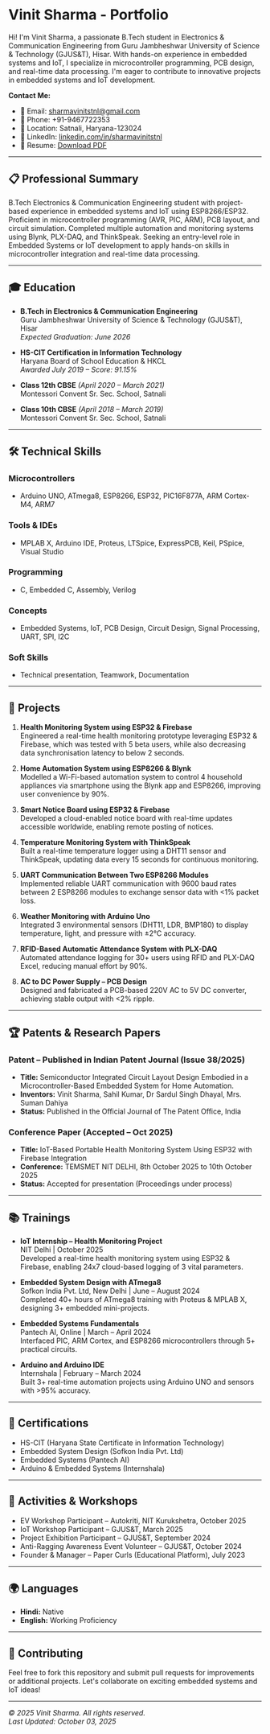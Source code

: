 # Vinit Sharma - Portfolio

Hi! I'm Vinit Sharma, a passionate B.Tech student in Electronics & Communication Engineering from Guru Jambheshwar University of Science & Technology (GJUS&T), Hisar. With hands-on experience in embedded systems and IoT, I specialize in microcontroller programming, PCB design, and real-time data processing. I'm eager to contribute to innovative projects in embedded systems and IoT development.

**Contact Me:**  
- 📧 Email: [sharmavinitstnl@gmail.com](mailto:sharmavinitstnl@gmail.com)  
- 📱 Phone: +91-9467722353  
- 📍 Location: Satnali, Haryana-123024  
- 🔗 LinkedIn: [linkedin.com/in/sharmavinitstnl](https://linkedin.com/in/sharmavinitstnl)  
- 📄 Resume: [Download PDF](Vinit_ECE_Resume.pdf)

---

## 📋 Professional Summary

B.Tech Electronics & Communication Engineering student with project-based experience in embedded systems and IoT using ESP8266/ESP32. Proficient in microcontroller programming (AVR, PIC, ARM), PCB layout, and circuit simulation. Completed multiple automation and monitoring systems using Blynk, PLX-DAQ, and ThinkSpeak. Seeking an entry-level role in Embedded Systems or IoT development to apply hands-on skills in microcontroller integration and real-time data processing.

---

## 🎓 Education

- **B.Tech in Electronics & Communication Engineering**  
  Guru Jambheshwar University of Science & Technology (GJUS&T), Hisar  
  *Expected Graduation: June 2026*

- **HS-CIT Certification in Information Technology**  
  Haryana Board of School Education & HKCL  
  *Awarded July 2019 – Score: 91.15%*

- **Class 12th CBSE** *(April 2020 – March 2021)*  
  Montessori Convent Sr. Sec. School, Satnali

- **Class 10th CBSE** *(April 2018 – March 2019)*  
  Montessori Convent Sr. Sec. School, Satnali

---

## 🛠️ Technical Skills

### Microcontrollers
- Arduino UNO, ATmega8, ESP8266, ESP32, PIC16F877A, ARM Cortex-M4, ARM7

### Tools & IDEs
- MPLAB X, Arduino IDE, Proteus, LTSpice, ExpressPCB, Keil, PSpice, Visual Studio

### Programming
- C, Embedded C, Assembly, Verilog

### Concepts
- Embedded Systems, IoT, PCB Design, Circuit Design, Signal Processing, UART, SPI, I2C

### Soft Skills
- Technical presentation, Teamwork, Documentation

---

## 🚀 Projects

1. **Health Monitoring System using ESP32 & Firebase**  
   Engineered a real-time health monitoring prototype leveraging ESP32 & Firebase, which was tested with 5 beta users, while also decreasing data synchronisation latency to below 2 seconds.

2. **Home Automation System using ESP8266 & Blynk**  
   Modelled a Wi-Fi-based automation system to control 4 household appliances via smartphone using the Blynk app and ESP8266, improving user convenience by 90%.

3. **Smart Notice Board using ESP32 & Firebase**  
   Developed a cloud-enabled notice board with real-time updates accessible worldwide, enabling remote posting of notices.

4. **Temperature Monitoring System with ThinkSpeak**  
   Built a real-time temperature logger using a DHT11 sensor and ThinkSpeak, updating data every 15 seconds for continuous monitoring.

5. **UART Communication Between Two ESP8266 Modules**  
   Implemented reliable UART communication with 9600 baud rates between 2 ESP8266 modules to exchange sensor data with <1% packet loss.

6. **Weather Monitoring with Arduino Uno**  
   Integrated 3 environmental sensors (DHT11, LDR, BMP180) to display temperature, light, and pressure with ±2°C accuracy.

7. **RFID-Based Automatic Attendance System with PLX-DAQ**  
   Automated attendance logging for 30+ users using RFID and PLX-DAQ Excel, reducing manual effort by 90%.

8. **AC to DC Power Supply – PCB Design**  
   Designed and fabricated a PCB-based 220V AC to 5V DC converter, achieving stable output with <2% ripple.

---

## 🏆 Patents & Research Papers

### Patent – Published in Indian Patent Journal (Issue 38/2025)
- **Title:** Semiconductor Integrated Circuit Layout Design Embodied in a Microcontroller-Based Embedded System for Home Automation.  
- **Inventors:** Vinit Sharma, Sahil Kumar, Dr Sardul Singh Dhayal, Mrs. Suman Dahiya  
- **Status:** Published in the Official Journal of The Patent Office, India

### Conference Paper (Accepted – Oct 2025)
- **Title:** IoT-Based Portable Health Monitoring System Using ESP32 with Firebase Integration  
- **Conference:** TEMSMET NIT DELHI, 8th October 2025 to 10th October 2025  
- **Status:** Accepted for presentation (Proceedings under process)

---

## 📚 Trainings

- **IoT Internship – Health Monitoring Project**  
  NIT Delhi | October 2025  
  Developed a real-time health monitoring system using ESP32 & Firebase, enabling 24x7 cloud-based logging of 3 vital parameters.

- **Embedded System Design with ATmega8**  
  Sofkon India Pvt. Ltd, New Delhi | June – August 2024  
  Completed 40+ hours of ATmega8 training with Proteus & MPLAB X, designing 3+ embedded mini-projects.

- **Embedded Systems Fundamentals**  
  Pantech AI, Online | March – April 2024  
  Interfaced PIC, ARM Cortex, and ESP8266 microcontrollers through 5+ practical circuits.

- **Arduino and Arduino IDE**  
  Internshala | February – March 2024  
  Built 3+ real-time automation projects using Arduino UNO and sensors with >95% accuracy.

---

## 📜 Certifications

- HS-CIT (Haryana State Certificate in Information Technology)
- Embedded System Design (Sofkon India Pvt. Ltd)
- Embedded Systems (Pantech AI)
- Arduino & Embedded Systems (Internshala)

---

## 🎉 Activities & Workshops

- EV Workshop Participant – Autokriti, NIT Kurukshetra, October 2025
- IoT Workshop Participant – GJUS&T, March 2025
- Project Exhibition Participant – GJUS&T, September 2024
- Anti-Ragging Awareness Event Volunteer – GJUS&T, October 2024
- Founder & Manager – Paper Curls (Educational Platform), July 2023

---

## 🌍 Languages

- **Hindi:** Native
- **English:** Working Proficiency

---

## 📝 Contributing

Feel free to fork this repository and submit pull requests for improvements or additional projects. Let's collaborate on exciting embedded systems and IoT ideas!

---

*© 2025 Vinit Sharma. All rights reserved.*  
*Last Updated: October 03, 2025*

